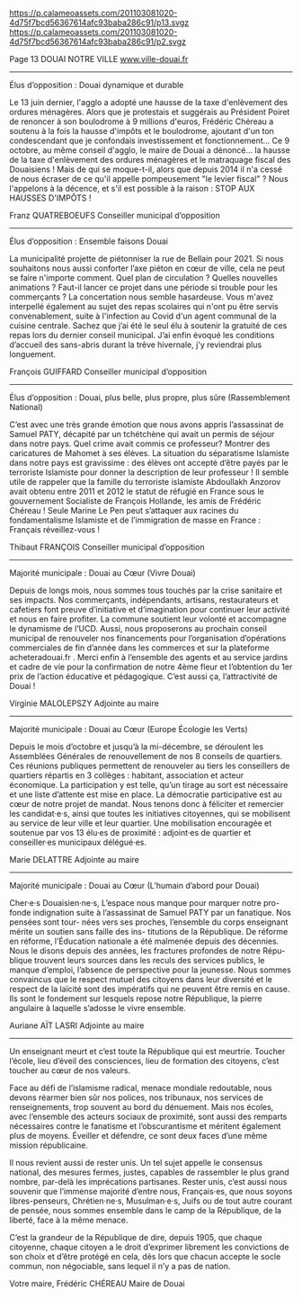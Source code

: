 https://p.calameoassets.com/201103081020-4d75f7bcd56367614afc93baba286c91/p13.svgz
https://p.calameoassets.com/201103081020-4d75f7bcd56367614afc93baba286c91/p2.svgz

Page  13
DOUAI NOTRE VILLE
www.ville-douai.fr

---

Élus d’opposition : Douai dynamique et durable

Le 13 juin dernier, l'agglo a adopté une hausse de la taxe d'enlèvement des ordures ménagères. Alors que je protestais et suggérais au Président Poiret de renoncer à son boulodrome à 9 millions d'euros, Frédéric Chéreau a soutenu à la fois la hausse d'impôts et le boulodrome, ajoutant d'un ton condescendant que je confondais investissement et fonctionnement… Ce 9 octobre, au même conseil d'agglo, le maire de Douai a dénoncé… la hausse de la taxe d'enlèvement des ordures ménagères et le matraquage fiscal des Douaisiens ! Mais de qui se moque-t-il, alors que depuis 2014 il n'a cessé de nous écraser de ce qu'il appelle pompeusement "le levier fiscal" ? Nous l'appelons à la décence, et s'il est possible à la raison : STOP AUX HAUSSES D'IMPÔTS !

Franz QUATREBOEUFS
Conseiller municipal d’opposition

---

Élus d’opposition : Ensemble faisons Douai

La municipalité projette de piétonniser la rue de Bellain pour 2021. Si nous souhaitons nous aussi conforter l’axe piéton en cœur de ville, cela ne peut se faire n'importe comment. Quel plan de circulation ? Quelles nouvelles animations ? Faut-il lancer ce projet dans une période si trouble pour les commerçants ? La concertation nous semble hasardeuse.
Vous m'avez interpellé également au sujet des repas scolaires qui n'ont pu être servis convenablement, suite à l'infection au Covid d'un agent communal de la cuisine centrale. Sachez que j’ai été le seul élu à soutenir la gratuité de ces repas lors du dernier conseil municipal. J’ai enfin évoqué les conditions d’accueil des sans-abris durant la trêve hivernale, j'y reviendrai plus longuement.

François GUIFFARD
Conseiller municipal d’opposition

---

Élus d’opposition : Douai, plus belle, plus propre, plus sûre (Rassemblement National)

C’est avec une très grande émotion que nous avons appris l’assassinat de Samuel PATY, décapité par un tchétchène qui avait un permis de séjour dans notre pays. Quel crime avait commis ce professeur? Montrer des caricatures de Mahomet à ses élèves. La situation du séparatisme Islamiste dans notre pays est gravissime : des élèves ont accepté d’être payés par le terroriste Islamiste pour donner la description de leur professeur ! Il semble utile de rappeler que la famille du terroriste islamiste Abdoullakh Anzorov avait obtenu entre 2011 et 2012 le statut de réfugié en France sous le gouvernement Socialiste de François Hollande, les amis de Frédéric Chéreau ! Seule Marine Le Pen peut s’attaquer aux racines du fondamentalisme Islamiste et de l’immigration de masse en France : Français réveillez-vous !

Thibaut FRANÇOIS
Conseiller municipal d’opposition

---

Majorité municipale : Douai au Cœur (Vivre Douai)

Depuis de longs mois, nous sommes tous touchés par la crise sanitaire et ses impacts. Nos commerçants, indépendants, artisans, restaurateurs et cafetiers font preuve d’initiative et d’imagination pour continuer leur activité et nous en faire profiter.
La commune soutient leur volonté et accompagne le dynamisme de l’UCD. Aussi, nous proposerons au prochain conseil municipal de renouveler nos financements pour l’organisation d’opérations commerciales de fin d’année dans les commerces et sur la plateforme acheteradouai.fr . Merci enfin à l’ensemble des agents et au service jardins et cadre de vie pour la confirmation de notre 4ème fleur et l’obtention du 1er prix de l’action éducative et pédagogique. C’est aussi ça, l’attractivité de Douai !

Virginie MALOLEPSZY
Adjointe au maire

---

Majorité municipale : Douai au Cœur (Europe Écologie les Verts)

Depuis le mois d’octobre et jusqu’à la mi-décembre, se déroulent les Assemblées Générales de renouvellement de nos 8 conseils de quartiers. Ces réunions publiques permettent de renouveler au tiers les conseillers de quartiers répartis en 3 collèges : habitant,  association et acteur économique. La participation y est telle, qu’un tirage au sort est nécessaire et une liste d’attente est mise en place.
La démocratie participative est au cœur de notre projet de mandat.  Nous tenons donc à féliciter et remercier les candidat·e·s, ainsi que toutes les initiatives citoyennes, qui se mobilisent au service de leur ville et leur quartier. Une mobilisation encouragée et soutenue par vos 13 élu·es de proximité : adjoint·es de quartier et conseiller·es municipaux délégué·es.

Marie DELATTRE
Adjointe au maire

---

Majorité municipale : Douai au Cœur (L’humain d’abord pour Douai)

Cher·e·s Douaisien·ne·s,
L’espace nous manque pour marquer notre pro-
fonde indignation suite à l’assassinat de Samuel PATY par un fanatique. Nos pensées sont tour-
nées vers ses proches, l’ensemble du corps enseignant mérite un soutien sans faille des ins-
titutions de la République. De réforme en réforme, l’Éducation nationale a été malmenée depuis des décennies. Nous le disons depuis des années, les fractures profondes de notre Répu-
blique trouvent leurs sources dans les reculs des services publics, le manque d’emploi, l’absence de perspective pour la jeunesse. Nous sommes convaincus que le respect mutuel des citoyens dans leur diversité et le respect de la laïcité sont des impératifs qui ne peuvent être remis en cause. Ils sont le fondement sur lesquels  repose notre République, la pierre angulaire à laquelle s’adosse le vivre ensemble.

Auriane AÏT LASRI
Adjointe au maire

---

Un enseignant meurt et c’est toute la République qui est meurtrie. Toucher l’école, lieu d’éveil des consciences, lieu de formation des citoyens, c’est toucher au cœur de nos valeurs.

Face au défi de l’islamisme radical, menace mondiale redoutable, nous devons réarmer bien sûr nos polices, nos tribunaux, nos services de renseignements, trop souvent au bord du dénuement. Mais nos écoles, avec l’ensemble des acteurs sociaux de proximité, sont aussi des remparts nécessaires contre le fanatisme et l’obscurantisme et méritent également plus de moyens. Éveiller et défendre, ce sont deux faces d’une même mission républicaine.

Il nous revient aussi de rester unis. Un tel sujet appelle le consensus national, des mesures fermes, justes, capables de rassembler le plus grand nombre, par-delà les imprécations partisanes. Rester unis, c’est aussi nous souvenir que l’immense majorité d’entre nous, Français·es, que nous soyons libres-penseurs, Chrétien·ne·s, Musulman·e·s, Juifs ou de tout autre courant de pensée, nous sommes ensemble dans le camp de la République, de la liberté, face à la même menace.

C’est la grandeur de la République de dire, depuis 1905, que chaque citoyenne, chaque citoyen a le droit d’exprimer librement les convictions de son choix et d’être protégé en cela, dès lors que chacun accepte le socle commun, non négociable, sans lequel il n’y a pas de nation.

Votre maire,
Frédéric CHÉREAU
Maire de Douai
